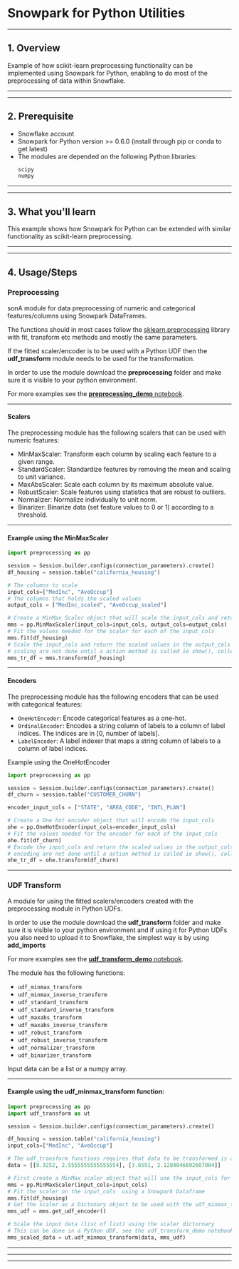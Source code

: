 # Snowpark for Python Utilities
---

## 1. Overview 
Example of how scikit-learn preprocessing functionality can be implemented using Snowpark for Python, enabling to do most of the preprocessing of data within Snowflake.

---
---

## 2. Prerequisite
* Snowflake account
* Snowpark for Python version >= 0.6.0 (install through pip or conda to get latest)
* The modules are depended on the following Python libraries:
   ```py
   scipy
   numpy
   ```

---
---

## 3. What you'll learn
This example shows how Snowpark for Python can be extended with similar functionality as scikit-learn preprocessing. 

---
---

## 4. Usage/Steps

### Preprocessing
sonA module for data preprocessing of numeric and categorical features/columns using Snowpark DataFrames.

The functions should in most cases follow the [sklearn.preprocessing](https://scikit-learn.org/stable/modules/classes.html#module-sklearn.preprocessing) 
library with fit, transform etc methods and mostly the same parameters.

If the fitted scaler/encoder is to be used with a Python UDF then the **udf_transform** module needs to be used for the 
transformation.

In order to use the module download the **preprocessing** folder and make sure it is visible to your python environment.

For more examples see the [**preprocessing_demo** notebook](preprocessing_demo.ipynb).

---

#### Scalers
The preprocessing module has the following scalers that can be used with numeric features:
* MinMaxScaler: Transform each column by scaling each feature to a given range.
* StandardScaler: Standardize features by removing the mean and scaling to unit variance.
* MaxAbsScaler: Scale each column by its maximum absolute value.
* RobustScaler: Scale features using statistics that are robust to outliers.
* Normalizer: Normalize individually to unit norm.
* Binarizer: Binarize data (set feature values to 0 or 1) according to a threshold.

---

#### Example using the MinMaxScaler
```py
import preprocessing as pp

session = Session.builder.configs(connection_parameters).create()
df_housing = session.table("california_housing")

# The columns to scale
input_cols=["MedInc", "AveOccup"]
# The columns that holds the scaled values
output_cols = ["MedInc_scaled", "AveOccup_scaled"]

# Create a MinMax Scaler object that will scale the input_cols and return scaled values using output_cols
mms = pp.MinMaxScaler(input_cols=input_cols, output_cols=output_cols)
# Fit the values needed for the scaler for each of the input_cols 
mms.fit(df_housing)
# Scale the input_cols and return the scaled values in the output_cols in the returned Snowpark DataFrame, the actual
# scaling are not done until a action method is called ie show(), collect() etc.
mms_tr_df = mms.transform(df_housing)
```

---

#### Encoders
The preprocessing module has the following encoders that can be used with categorical features:
* `OneHotEncoder`: Encode categorical features as a one-hot.
* `OrdinalEncoder`: Encodes a string column of labels to a column of label indices. The indices are in [0, number of labels].
* `LabelEncoder`: A label indexer that maps a string column of labels to a column of label indices.

Example using the OneHotEncoder
```py
import preprocessing as pp

session = Session.builder.configs(connection_parameters).create()
df_churn = session.table("CUSTOMER_CHURN")

encoder_input_cols = ["STATE", "AREA_CODE", "INTL_PLAN"]

# Create a One hot encoder object that will encode the input_cols
ohe = pp.OneHotEncoder(input_cols=encoder_input_cols)
# Fit the values needed for the encoder for each of the input_cols
ohe.fit(df_churn)
# Encode the input_cols and return the scaled values in the output_cols in the returned Snowpark DataFrame, the actual
# encoding are not done until a action method is called ie show(), collect() etc.
ohe_tr_df = ohe.transform(df_churn)
```

---

### UDF Transform
A module for using the fitted scalers/encoders created with the preprocessing module in Python UDFs.

In order to use the module download the **udf_transform** folder and make sure it is visible to your python environment 
and if using it for Python UDFs you also need to upload it to Snowflake, the simplest way is by using **add_imports**

For more examples see the [**udf_transform_demo** notebook](udf_transform_demo.ipynb).

The module has the following functions:
* `udf_minmax_transform`
* `udf_minmax_inverse_transform`
* `udf_standard_transform`
* `udf_standard_inverse_transform`
* `udf_maxabs_transform`
* `udf_maxabs_inverse_transform`
* `udf_robust_transform`
* `udf_robust_inverse_transform`
* `udf_normalizer_transform`
* `udf_binarizer_transform`

Input data can be a list or a numpy array.

---

#### Example using the udf_minmax_transform function:
```py
import preprocessing as pp
import udf_transform as ut

session = Session.builder.configs(connection_parameters).create()

df_housing = session.table("california_housing")
input_cols=["MedInc", "AveOccup"]

# The udf_transform functions requires that data to be transformed is a  list of lists
data = [[8.3252, 2.5555555555555554], [3.6591, 2.1284046692607004]]

# First create a MinMax scaler object that will use the input_cols for fitting
mms = pp.MinMaxScaler(input_cols=input_cols)
# Fit the scaler on the input_cols  using a Snowpark Dataframe
mms.fit(df_housing)
# Get the scaler as a Dictonary object to be used with the udf_minmax_transform function
mms_udf = mms.get_udf_encoder()

# Scale the input data (list of list) using the scaler dictornary
# This can be done in a Python UDF, see the udf_transform_demo notebook for an example.
mms_scaled_data = ut.udf_minmax_transform(data, mms_udf)
```

---
---
---
